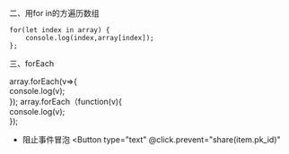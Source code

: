 二、用for in的方遍历数组

    for(let index in array) {  
        console.log(index,array[index]);  
    };  
三、forEach


array.forEach(v=>{  
    console.log(v);  
});
array.forEach（function(v){  
    console.log(v);  
});
 
 
- 阻止事件冒泡
 <Button type="text" @click.prevent="share(item.pk_id)"